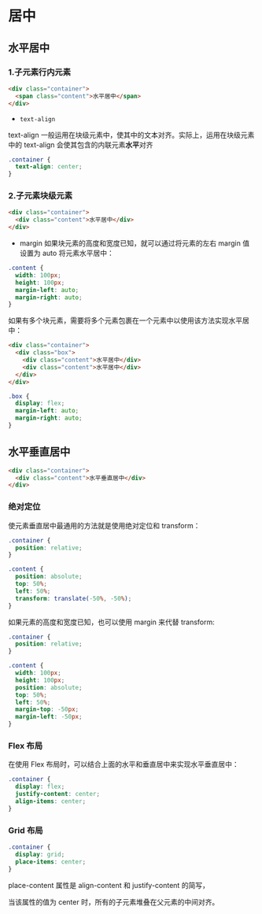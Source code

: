 # 居中

## 水平居中

### 1.子元素行内元素

```html
<div class="container">
  <span class="content">水平居中</span>
</div>
```

- `text-align`

text-align 一般运用在块级元素中，使其中的文本对齐。实际上，运用在块级元素中的 text-align 会使其包含的内联元素**水平**对齐

```css
.container {
  text-align: center;
}
```

### 2.子元素块级元素

```html
<div class="container">
  <div class="content">水平居中</div>
</div>
```

- margin
  如果块元素的高度和宽度已知，就可以通过将元素的左右 margin 值设置为 auto 将元素水平居中：

```css
.content {
  width: 100px;
  height: 100px;
  margin-left: auto;
  margin-right: auto;
}
```

如果有多个块元素，需要将多个元素包裹在一个元素中以使用该方法实现水平居中：

```html
<div class="container">
  <div class="box">
    <div class="content">水平居中</div>
    <div class="content">水平居中</div>
  </div>
</div>
```

```css
.box {
  display: flex;
  margin-left: auto;
  margin-right: auto;
}
```

## 水平垂直居中

```html
<div class="container">
  <div class="content">水平垂直居中</div>
</div>
```

### 绝对定位

使元素垂直居中最通用的方法就是使用绝对定位和 transform：

```css
.container {
  position: relative;
}

.content {
  position: absolute;
  top: 50%;
  left: 50%;
  transform: translate(-50%, -50%);
}
```

如果元素的高度和宽度已知，也可以使用 margin 来代替 transform:

```css
.container {
  position: relative;
}

.content {
  width: 100px;
  height: 100px;
  position: absolute;
  top: 50%;
  left: 50%;
  margin-top: -50px;
  margin-left: -50px;
}
```

### Flex 布局

在使用 Flex 布局时，可以结合上面的水平和垂直居中来实现水平垂直居中：

```css
.container {
  display: flex;
  justify-content: center;
  align-items: center;
}
```

### Grid 布局

```css
.container {
  display: grid;
  place-items: center;
}
```

place-content 属性是 align-content 和 justify-content 的简写，

当该属性的值为 center 时，所有的子元素堆叠在父元素的中间对齐。
